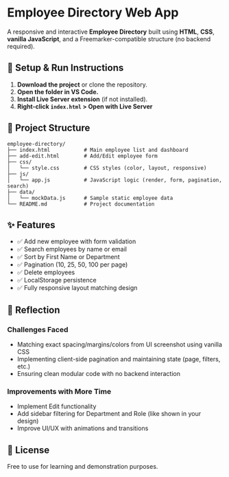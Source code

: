 
# Employee Directory Web App

A responsive and interactive **Employee Directory** built using **HTML**, **CSS**, **vanilla JavaScript**, and a Freemarker-compatible structure (no backend required).

## 🚀 Setup & Run Instructions

1. **Download the project** or clone the repository.
2. **Open the folder in VS Code.**
3. **Install Live Server extension** (if not installed).
4. **Right-click `index.html` > Open with Live Server**

## 📁 Project Structure

```
employee-directory/
├── index.html           # Main employee list and dashboard
├── add-edit.html        # Add/Edit employee form
├── css/
│   └── style.css        # CSS styles (color, layout, responsive)
├── js/
│   └── app.js           # JavaScript logic (render, form, pagination, search)
├── data/
│   └── mockData.js      # Sample static employee data
└── README.md            # Project documentation
```

## ✨ Features

- ✅ Add new employee with form validation
- ✅ Search employees by name or email
- ✅ Sort by First Name or Department
- ✅ Pagination (10, 25, 50, 100 per page)
- ✅ Delete employees
- ✅ LocalStorage persistence
- ✅ Fully responsive layout matching design



## 💭 Reflection

### Challenges Faced
- Matching exact spacing/margins/colors from UI screenshot using vanilla CSS
- Implementing client-side pagination and maintaining state (page, filters, etc.)
- Ensuring clean modular code with no backend interaction

### Improvements with More Time
- Implement Edit functionality
- Add sidebar filtering for Department and Role (like shown in your design)
- Improve UI/UX with animations and transitions



## 📄 License

Free to use for learning and demonstration purposes.
